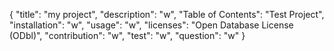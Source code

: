 {
  "title": "my project",
  "description": "w",
  "Table of Contents": "Test Project",
  "installation": "w",
  "usage": "w",
  "licenses": "Open Database License (ODbl)",
  "contribution": "w",
  "test": "w",
  "question": "w"
}